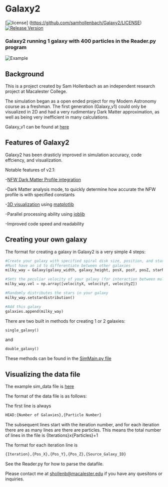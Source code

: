# Galaxy2

[![license](https://img.shields.io/badge/license-MIT-brightgreen.svg?style=flat)]
(https://github.com/samhollenbach/Galaxy2/LICENSE)
[![Release Version](https://img.shields.io/badge/release-2.1-red.svg)](https://github.com/Tencent/mars/releases)


### Galaxy2 running 1 galaxy with 400 particles in the Reader.py program 
![Example](resources/galaxy2.gif "Example Galaxy shown with the Reader.py with 400 particles")


## Background

This is a project created by Sam Hollenbach as an independent research project at Macalester College.

The simulation began as a open ended project for my Modern Astronomy course as a freshman. The first generation (Galaxy_v1) could only be visualized in 2D and had a very rudimentary Dark Matter approximation, as well as being very inefficient in many calculations. 

Galaxy_v1 can be found at [here](https://github.com/samhollenbach/Galaxy)

## Features of Galaxy2

Galaxy2 has been drasticly improved in simulation accuracy, code effciency, and visualization.


Notable features of v2.1:

-[NFW Dark Matter Profile integration](https://en.wikipedia.org/wiki/Navarro%E2%80%93Frenk%E2%80%93White_profile)

-Dark Matter analysis mode, to quickly determine how accurate the NFW profile is with specified constants

-[3D visualization](https://github.com/samhollenbach/Galaxy2/blob/master/Reader.py) using [matplotlib](http://matplotlib.org/)

-Parallel processing ability using [joblib](https://pythonhosted.org/joblib/)

-Improved code speed and readability

## Creating your own galaxy

The format for creating a galaxy in Galaxy2 is a very simple 4 steps:

```python
#Create your galaxy with specified spiral disk size, position, and star number
#Must have an id to differentiate between other galaxies
milky_way = Galaxy(galaxy_width, galaxy_height, posX, posY, posZ, starNum, id)
```

```python
#Sets the peculiar velocity of your galaxy (for interaction between multiple galaxies)
milky_way.vel = np.array([velocityX, velocityY, velocityZ])
```

```python
#Randomly distributes the stars in your galaxy 
milky_way.setstardistribution() 
```

```python
#Add this galaxy
galaxies.append(milky_way)
```

There are two built in methods for creating 1 or 2 galaxies:
```python
single_galaxy()
```
and
```python
double_galaxy()
```
These methods can be found in the [SimMain.py file](https://github.com/samhollenbach/Galaxy2/blob/master/SimMain.py)

## Visualizing the data file

The example sim_data file is [here](https://github.com/samhollenbach/Galaxy2/blob/master/sim_data.txt)

The format of the data file is as follows:

The first line is always
```python
HEAD:{Number of Galaxies},{Particle Number}
```

The subsequent lines start with the iteration number, and for each iteration there are as many lines are there are particles. This means the total number of lines in the file is 
{Iterations}x{Particles}+1

The format for each iteration line is
```python
{Iteration},{Pos_X},{Pos_Y},{Pos_Z},{Source_Galaxy_ID}
```

See the Reader.py for how to parse the datafile.


Please contact me at shollenb@macalester.edu if you have any quesitons or inquiries.
